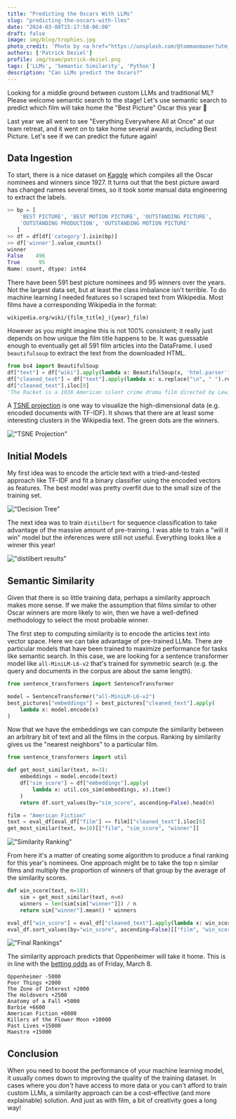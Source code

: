```yaml
---
title: "Predicting the Oscars With LLMs"
slug: "predicting-the-oscars-with-llms"
date: "2024-03-08T15:17:58-06:00"
draft: false
image: img/blog/trophies.jpg
photo_credit: 'Photo by <a href="https://unsplash.com/@tommaomaoer?utm_content=creditCopyText&utm_medium=referral&utm_source=unsplash">tommao wang</a> on <a href="https://unsplash.com/photos/gold-and-silver-pendant-lamps-GjtqYFnQEY4?utm_content=creditCopyText&utm_medium=referral&utm_source=unsplash">Unsplash</a>'
authors: ['Patrick Deziel']
profile: img/team/patrick-deziel.png
tags: ['LLMs', 'Semantic Similarity', 'Python']
description: "Can LLMs predict the Oscars?"
---
```


Looking for a middle ground between custom LLMs and traditional ML? Please welcome semantic search to the stage! Let's use semantic search to predict which film will take home the "Best Picture" Oscar this year 🤩

<!--more-->

Last year we all went to see "Everything Everywhere All at Once" at our team retreat, and it went on to take home several awards, including Best Picture. Let's see if we can predict the future again!

## Data Ingestion

To start, there is a nice dataset on [Kaggle](https://www.kaggle.com/datasets/unanimad/the-oscar-award) which compiles all the Oscar nominees and winners since 1927. It turns out that the best picture award has changed names several times, so it took some manual data engineering to extract the labels.

```python
>> bp = [
    'BEST PICTURE', 'BEST MOTION PICTURE', 'OUTSTANDING PICTURE',
    'OUTSTANDING PRODUCTION', 'OUTSTANDING MOTION PICTURE'
   ]
>> df = df[df['category'].isin(bp)]
>> df['winner'].value_counts()
winner
False    496
True      95
Name: count, dtype: int64
```

There have been 591 best picture nominees and 95 winners over the years. Not the largest data set, but at least the class imbalance isn't terrible. To do machine learning I needed features so I scraped text from Wikipedia. Most films have a corresponding Wikipedia in the format:

`wikipedia.org/wiki/{film_title}_({year}_film)`

However as you might imagine this is not 100% consistent; it really just depends on how unique the film title happens to be. It was guessable enough to eventually get all 591 film articles into the DataFrame. I used `beautifulsoup` to extract the text from the downloaded HTML.

```python
from bs4 import BeautifulSoup
df["text"] = df["wiki"].apply(lambda x: BeautifulSoup(x, 'html.parser').get_text())
df["cleaned_text"] = df["text"].apply(lambda x: x.replace("\n", " ").replace("\'", "'"))
df["cleaned_text"].iloc[0]
'The Racket is a 1928 American silent crime drama film directed by Lewis Milestone and starring Thomas Meighan, Marie Prevost, Louis Wolheim, and George E. Stone...'
```

A [TSNE projection](https://www.scikit-yb.org/en/latest/api/text/tsne.html) is one way to visualize the high-dimensional data (e.g. encoded documents with TF-IDF). It shows that there are at least some interesting clusters in the Wikipedia text. The green dots are the winners.

!["TSNE Projection"](/img/blog/2024-03-08-predicting-the-oscars-with-llms/tsne.png)

## Initial Models

My first idea was to encode the article text with a tried-and-tested approach like TF-IDF and fit a binary classifier using the encoded vectors as features. The best model was pretty overfit due to the small size of the training set.

!["Decision Tree"](/img/blog/2024-03-08-predicting-the-oscars-with-llms/decision_tree.png)

The next idea was to train `distilbert` for sequence classification to take advantage of the massive amount of pre-training. I was able to train a "will it win" model but the inferences were still not useful. Everything looks like a winner this year!

!["distilbert results"](/img/blog/2024-03-08-predicting-the-oscars-with-llms/distilbert_results.png)

## Semantic Similarity

Given that there is so little training data, perhaps a similarity approach makes more sense. If we make the assumption that films similar to other Oscar winners are more likely to win, then we have a well-defined methodology to select the most probable winner.

The first step to computing similarity is to encode the articles text into vector space. Here we can take advantage of pre-trained LLMs. There are particular models that have been trained to maximize performance for tasks like semantic search. In this case, we are looking for a sentence transformer model like `all-MiniLM-L6-v2` that's trained for symmetric search (e.g. the query and documents in the corpus are about the same length).

```python
from sentence_transformers import SentenceTransformer

model = SentenceTransformer("all-MiniLM-L6-v2")
best_pictures["embeddings"] = best_pictures["cleaned_text"].apply(
    lambda x: model.encode(x)
)
```

Now that we have the embeddings we can compute the similarity between an arbitrary bit of text and all the films in the corpus. Ranking by similarity gives us the "nearest neighbors" to a particular film.

```python
from sentence_transformers import util

def get_most_similar(text, n=3):
    embeddings = model.encode(text)
    df["sim_score"] = df["embeddings"].apply(
        lambda x: util.cos_sim(embeddings, x).item()
    )
    return df.sort_values(by="sim_score", ascending=False).head(n)

film = "American Fiction"
text = eval_df[eval_df["film"] == film]["cleaned_text"].iloc[0]
get_most_similar(text, n=10)[["film", "sim_score", "winner"]]
```

!["Similarity Ranking"](/img/blog/2024-03-08-predicting-the-oscars-with-llms/ranking.png)

From here it's a matter of creating some algorithm to produce a final ranking for this year's nominees. One approach might be to take the top n similar films and multiply the proportion of winners of that group by the average of the similarity scores.

```python
def win_score(text, n=10):
    sim = get_most_similar(text, n=n)
    winners = len(sim[sim["winner"]]) / n
    return sim["winner"].mean() * winners

eval_df["win_score"] = eval_df["cleaned_text"].apply(lambda x: win_score(x, n=100))
eval_df.sort_values(by="win_score", ascending=False)[["film", "win_score"]]
```

!["Final Rankings"](/img/blog/2024-03-08-predicting-the-oscars-with-llms/sim_rankings.png)

The similarity approach predicts that Oppenheimer will take it home. This is in line with the [betting odds](https://www.vegasinsider.com/awards/odds/oscars/) as of Friday, March 8.

```
Oppenheimer -5000
Poor Things +2000
The Zone of Interest +2000
The Holdovers +2500
Anatomy of a Fall +5000
Barbie +6600
American Fiction +8000
Killers of the Flower Moon +10000
Past Lives +15000
Maestro +15000
```

## Conclusion

When you need to boost the performance of your machine learning model, it usually comes down to improving the quality of the training dataset. In cases where you *don't* have access to more data or you can't afford to train custom LLMs, a similarity approach can be a cost-effective (and more explainable) solution. And just as with film, a bit of creativity goes a long way!

